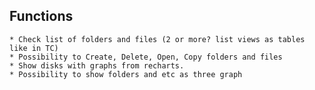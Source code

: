 ## Functions

    * Check list of folders and files (2 or more? list views as tables like in TC)
    * Possibility to Create, Delete, Open, Copy folders and files
    * Show disks with graphs from recharts.
    * Possibility to show folders and etc as three graph
